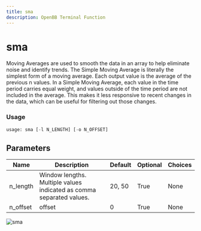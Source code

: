 ```yaml
---
title: sma
description: OpenBB Terminal Function
---
```


# sma

Moving Averages are used to smooth the data in an array to help eliminate noise and identify trends. The Simple Moving Average is literally the simplest form of a moving average. Each output value is the average of the previous n values. In a Simple Moving Average, each value in the time period carries equal weight, and values outside of the time period are not included in the average. This makes it less responsive to recent changes in the data, which can be useful for filtering out those changes.

### Usage 
```python
usage: sma [-l N_LENGTH] [-o N_OFFSET]
```

## Parameters

| Name | Description | Default | Optional | Choices |
| ---- | ----------- | ------- | -------- | ------- |
| n_length | Window lengths. Multiple values indicated as comma separated values. | 20, 50 | True | None |
| n_offset | offset | 0 | True | None |


![sma](https://user-images.githubusercontent.com/46355364/154311791-5b130d08-55bd-406b-a68e-914a733c5191.png)

